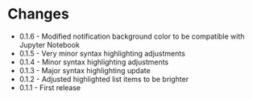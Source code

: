 # Changes

* 0.1.6 - Modified notification background color to be compatible with Jupyter Notebook
* 0.1.5 - Very minor syntax highlighting adjustments
* 0.1.4 - Minor syntax highlighting adjustments
* 0.1.3 - Major syntax highlighting update
* 0.1.2 - Adjusted highlighted list items to be brighter
* 0.1.1 - First release

